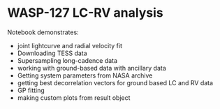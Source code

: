 # WASP-127 LC-RV analysis

Notebook demonstrates:

- joint lightcurve and radial velocity fit
- Downloading TESS data
- Supersampling long-cadence data
- working with ground-based data with ancillary data
- Getting system parameters from NASA archive
- getting best decorrelation vectors for ground based LC and RV data
- GP fitting
- making custom plots from result object

